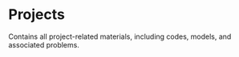 # Projects
Contains all project-related materials, including codes, models, and associated problems.
